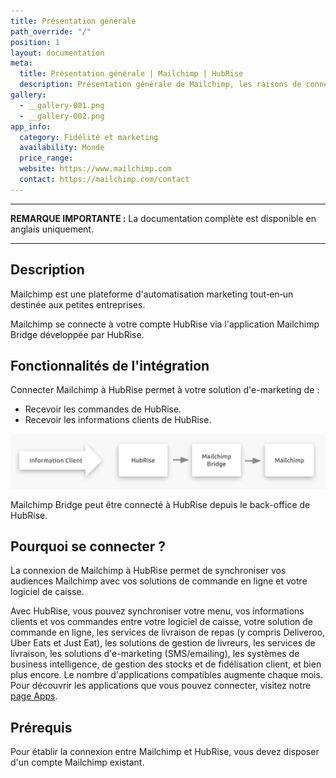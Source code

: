 ```yaml
---
title: Présentation générale
path_override: "/"
position: 1
layout: documentation
meta:
  title: Présentation générale | Mailchimp | HubRise
  description: Présentation générale de Mailchimp, les raisons de connecter Mailchimp à HubRise et fonctionnalités de l'intégration avec HubRise.
gallery:
  - __gallery-001.png
  - __gallery-002.png
app_info:
  category: Fidélité et marketing
  availability: Monde
  price_range:
  website: https://www.mailchimp.com
  contact: https://mailchimp.com/contact
---
```


---

**REMARQUE IMPORTANTE :** La documentation complète est disponible <Link href="/apps/mailchimp">en anglais uniquement</Link>.

---

## Description

Mailchimp est une plateforme d'automatisation marketing tout‑en‑un destinée aux petites entreprises.

Mailchimp se connecte à votre compte HubRise via l'application Mailchimp Bridge développée par HubRise.

## Fonctionnalités de l'intégration

Connecter Mailchimp à HubRise permet à votre solution d'e-marketing de :

- Recevoir les commandes de HubRise.
- Recevoir les informations clients de HubRise.

![Diagramme de flux de Mailchimp Bridge](./images/007-2x-connection-diagram.png)

Mailchimp Bridge peut être connecté à HubRise depuis le back-office de HubRise.

## Pourquoi se connecter ?

La connexion de Mailchimp à HubRise permet de synchroniser vos audiences Mailchimp avec vos solutions de commande en ligne et votre logiciel de caisse.

Avec HubRise, vous pouvez synchroniser votre menu, vos informations clients et vos commandes entre votre logiciel de caisse, votre solution de commande en ligne, les services de livraison de repas (y compris Deliveroo, Uber Eats et Just Eat), les solutions de gestion de livreurs, les services de livraison, les solutions d'e-marketing (SMS/emailing), les systèmes de business intelligence, de gestion des stocks et de fidélisation client, et bien plus encore. Le nombre d'applications compatibles augmente chaque mois. Pour découvrir les applications que vous pouvez connecter, visitez notre [page Apps](/apps).

## Prérequis

Pour établir la connexion entre Mailchimp et HubRise, vous devez disposer d'un compte Mailchimp existant.
